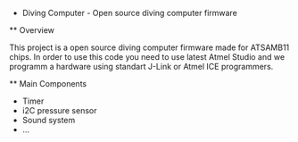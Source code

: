 * Diving Computer - Open source diving computer firmware

** Overview

This project is a open source diving computer firmware made for ATSAMB11 chips. In order to use this code you need to use latest Atmel Studio and we programm a hardware using standart J-Link or Atmel ICE programmers.

** Main Components

- Timer
- i2C pressure sensor
- Sound system
- ...
 
